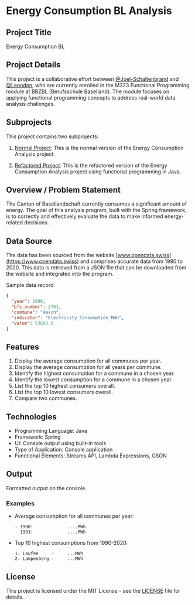 # Energy Consumption BL Analysis

## Project Title

Energy Consumption BL

## Project Details
This project is a collaborative effort between [@Joel-Schaltenbrand](https://github.com/Joel-Schaltenbrand) and [@Leonden](https://github.com/Leonden), who are currently enrolled in the M323 Functional Programming module at BBZBL (Berufsschule Baselland). The module focuses on applying functional programming concepts to address real-world data analysis challenges.

## Subprojects

This project contains two subprojects:

1. [Normal Project](/v1.0/README.md): This is the normal version of the Energy Consumption Analysis project.

2. [Refactored Project](/v2.0/README.md): This is the refactored version of the Energy Consumption Analysis project using functional programming in Java.

## Overview / Problem Statement

The Canton of Basellandschaft currently consumes a significant amount of energy. The goal of this analysis program, built with the Spring framework, is to correctly and effectively evaluate the data to make informed energy-related decisions.

## Data Source

The data has been sourced from the website [www.opendata.swiss](https://www.opendata.swiss) and comprises accurate data from 1990 to 2020. This data is retrieved from a JSON file that can be downloaded from the website and integrated into the program.

Sample data record:

```json
{
  "year": 1990,
  "bfs_number": 2761,
  "commune": "Aesch",
  "indicator": "Electricity_Consumption_MWh",
  "value": 53693.0
}
```

## Features

1. Display the average consumption for all communes per year.
2. Display the average consumption for all years per commune.
3. Identify the highest consumption for a commune in a chosen year.
4. Identify the lowest consumption for a commune in a chosen year.
5. List the top 10 highest consumers overall.
6. List the top 10 lowest consumers overall.
7. Compare two communes.

## Technologies
- Programming Language: Java
- Framework: Spring
- UI: Console output using built-in tools
- Type of Application: Console application
- Functional Elements: Streams API, Lambda Expressions, GSON

## Output

Formatted output on the console.

### Examples

- Average consumption for all communes per year:
  ```
  - 1990:             ....MWh
  - 1991:             ....MWh
  ```
- Top 10 highest consumptions from 1990-2020:
  ```
  1. Laufen     -     ...MWh
  2. Lampenberg -     ...MWh
  ```

## License

This project is licensed under the MIT License - see the [LICENSE](LICENSE) file for details.
